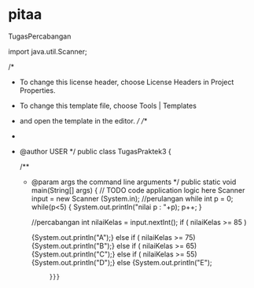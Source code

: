 pitaa
=====

TugasPercabangan

import java.util.Scanner;

/*
 * To change this license header, choose License Headers in Project Properties.
 * To change this template file, choose Tools | Templates
 * and open the template in the editor.
 */
/** 
 *
 * @author USER
 */
public class TugasPraktek3 {

    /**
     * @param args the command line arguments
     */
    public static void main(String[] args) {
        // TODO code application logic here 
        Scanner input = new Scanner (System.in);
       //perulangan while
        int p = 0;
        while(p<5) {
            System.out.println("nilai p : "+p);
            p++;
        }
        
        //percabangan
        int nilaiKelas = input.nextInt();
        if ( nilaiKelas >= 85 )
            
        {System.out.println("A");} else if ( nilaiKelas >= 75)
        {System.out.println("B");} else if ( nilaiKelas >= 65)
        {System.out.println("C");}  else if ( nilaiKelas >= 55)
        {System.out.println("D");} else {System.out.println("E");
       
                }}}
               
